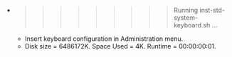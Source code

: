 * >>>>>>>>> Running inst-std-system-keyboard.sh ...
  * Insert keyboard configuration in Administration menu.
  * Disk size = 6486172K. Space Used = 4K. Runtime = 00:00:00:01.
